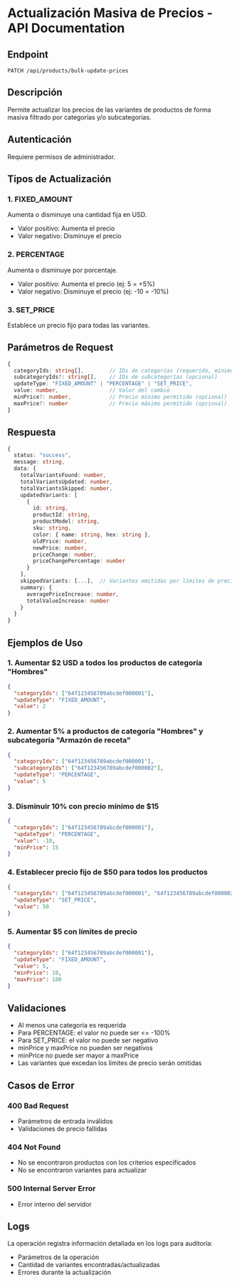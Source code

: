 # Actualización Masiva de Precios - API Documentation

## Endpoint
`PATCH /api/products/bulk-update-prices`

## Descripción
Permite actualizar los precios de las variantes de productos de forma masiva filtrado por categorías y/o subcategorías.

## Autenticación
Requiere permisos de administrador.

## Tipos de Actualización

### 1. FIXED_AMOUNT
Aumenta o disminuye una cantidad fija en USD.
- Valor positivo: Aumenta el precio
- Valor negativo: Disminuye el precio

### 2. PERCENTAGE
Aumenta o disminuye por porcentaje.
- Valor positivo: Aumenta el precio (ej: 5 = +5%)
- Valor negativo: Disminuye el precio (ej: -10 = -10%)

### 3. SET_PRICE
Establece un precio fijo para todas las variantes.

## Parámetros de Request

```typescript
{
  categoryIds: string[],        // IDs de categorías (requerido, mínimo 1)
  subcategoryIds?: string[],    // IDs de subcategorías (opcional)
  updateType: "FIXED_AMOUNT" | "PERCENTAGE" | "SET_PRICE",
  value: number,                // Valor del cambio
  minPrice?: number,            // Precio mínimo permitido (opcional)
  maxPrice?: number             // Precio máximo permitido (opcional)
}
```

## Respuesta

```typescript
{
  status: "success",
  message: string,
  data: {
    totalVariantsFound: number,
    totalVariantsUpdated: number,
    totalVariantsSkipped: number,
    updatedVariants: [
      {
        id: string,
        productId: string,
        productModel: string,
        sku: string,
        color: { name: string, hex: string },
        oldPrice: number,
        newPrice: number,
        priceChange: number,
        priceChangePercentage: number
      }
    ],
    skippedVariants: [...],  // Variantes omitidas por límites de precio
    summary: {
      averagePriceIncrease: number,
      totalValueIncrease: number
    }
  }
}
```

## Ejemplos de Uso

### 1. Aumentar $2 USD a todos los productos de categoría "Hombres"
```json
{
  "categoryIds": ["64f123456789abcdef000001"],
  "updateType": "FIXED_AMOUNT",
  "value": 2
}
```

### 2. Aumentar 5% a productos de categoría "Hombres" y subcategoría "Armazón de receta"
```json
{
  "categoryIds": ["64f123456789abcdef000001"],
  "subcategoryIds": ["64f123456789abcdef000002"],
  "updateType": "PERCENTAGE",
  "value": 5
}
```

### 3. Disminuir 10% con precio mínimo de $15
```json
{
  "categoryIds": ["64f123456789abcdef000001"],
  "updateType": "PERCENTAGE",
  "value": -10,
  "minPrice": 15
}
```

### 4. Establecer precio fijo de $50 para todos los productos
```json
{
  "categoryIds": ["64f123456789abcdef000001", "64f123456789abcdef000002"],
  "updateType": "SET_PRICE",
  "value": 50
}
```

### 5. Aumentar $5 con límites de precio
```json
{
  "categoryIds": ["64f123456789abcdef000001"],
  "updateType": "FIXED_AMOUNT",
  "value": 5,
  "minPrice": 10,
  "maxPrice": 100
}
```

## Validaciones

- Al menos una categoría es requerida
- Para PERCENTAGE: el valor no puede ser <= -100%
- Para SET_PRICE: el valor no puede ser negativo
- minPrice y maxPrice no pueden ser negativos
- minPrice no puede ser mayor a maxPrice
- Las variantes que excedan los límites de precio serán omitidas

## Casos de Error

### 400 Bad Request
- Parámetros de entrada inválidos
- Validaciones de precio fallidas

### 404 Not Found
- No se encontraron productos con los criterios especificados
- No se encontraron variantes para actualizar

### 500 Internal Server Error
- Error interno del servidor

## Logs
La operación registra información detallada en los logs para auditoría:
- Parámetros de la operación
- Cantidad de variantes encontradas/actualizadas
- Errores durante la actualización
